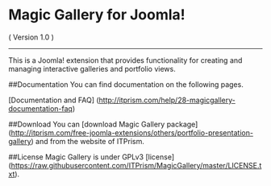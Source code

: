 Magic Gallery for Joomla!
==========================
( Version 1.0 )
- - - 

This is a Joomla! extension that provides functionality for creating and managing interactive galleries and portfolio views. 

##Documentation
You can find documentation on the following pages.

[Documentation and FAQ] (http://itprism.com/help/28-magicgallery-documentation-faq)

##Download
You can [download Magic Gallery package] (http://itprism.com/free-joomla-extensions/others/portfolio-presentation-gallery) and from the website of ITPrism.

##License
Magic Gallery is under GPLv3 [license] (https://raw.githubusercontent.com/ITPrism/MagicGallery/master/LICENSE.txt).